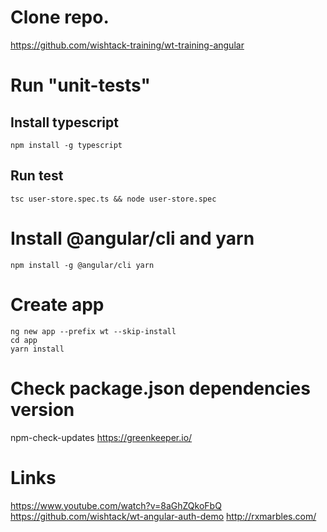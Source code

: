 
# Clone repo.
https://github.com/wishtack-training/wt-training-angular

# Run "unit-tests"

## Install typescript
```
npm install -g typescript
```

## Run test
```
tsc user-store.spec.ts && node user-store.spec
```

# Install @angular/cli and yarn
```
npm install -g @angular/cli yarn 
```

# Create app
```
ng new app --prefix wt --skip-install
cd app
yarn install
```

# Check package.json dependencies version
npm-check-updates
https://greenkeeper.io/

# Links
https://www.youtube.com/watch?v=8aGhZQkoFbQ
https://github.com/wishtack/wt-angular-auth-demo
http://rxmarbles.com/



